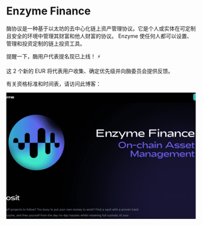 # Enzyme Finance

酶协议是一种基于以太坊的去中心化链上资产管理协议。它是个人或实体在可定制且安全的环境中管理其财富和他人财富的协议。 Enzyme 使任何人都可以设置、管理和投资定制的链上投资工具。

提醒一下，酶用户代表提名现已上线！ ⚡️

这 2 个新的 EUR 将代表用户收集、确定优先级并向酶委员会提供反馈。

有关资格标准和时间表，请访问此博客：

![enzymefinance-dapp-defi-ethereum-image1_d26ac24e04e73fea8157ecc93b8f0193](enzymefinance-dapp-defi-ethereum-image1_d26ac24e04e73fea8157ecc93b8f0193.png)
